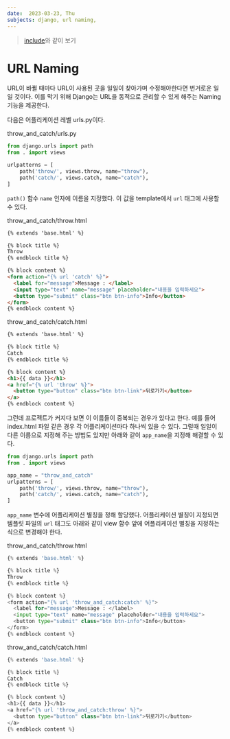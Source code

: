 ```yaml
---
date:  2023-03-23, Thu
subjects: django, url naming,
---
```

> [include](include.md)와 같이 보기
# URL Naming
URL이 바뀔 때마다 URL이 사용된 곳을 일일이 찾아가며 수정해야한다면 번거로운 일일 것이다. 이를 막기 위해 Django는 URL을 동적으로 관리할 수 있게 해주는 Naming 기능을 제공한다.

다음은 어플리케이션 레벨 urls.py이다.  

throw_and_catch/urls.py
```python
from django.urls import path
from . import views

urlpatterns = [
	path('throw/', views.throw, name="throw"),
	path('catch/', views.catch, name="catch"),
]
```

`path()` 함수 `name` 인자에 이름을 지정했다. 이 값을 template에서 `url` 태그에 사용할 수 있다.

throw_and_catch/throw.html
```html
{% extends 'base.html' %}

{% block title %}
Throw
{% endblock title %}

{% block content %}
<form action="{% url 'catch' %}">
  <label for="message">Message : </label>
  <input type="text" name="message" placeholder="내용을 입력하세요">
  <button type="submit" class="btn btn-info">Info</button>
</form>
{% endblock content %}
```

throw_and_catch/catch.html
```html
{% extends 'base.html' %}

{% block title %}
Catch
{% endblock title %}

{% block content %}
<h1>{{ data }}</h1>
<a href="{% url 'throw' %}">
  <button type="button" class="btn btn-link">뒤로가기</button>
</a>
{% endblock content %}
```

그런데 프로젝트가 커지다 보면 이 이름들이 중복되는 경우가 있다고 한다. 예를 들어 index.html 파일 같은 경우 각 어플리케이션마다 하나씩 있을 수 있다. 그럴때 일일이 다른 이름으로 지정해 주는 방법도 있지만 아래와 같이 `app_name`을 지정해 해결할 수 있다.

```python
from django.urls import path
from . import views

app_name = "throw_and_catch"
urlpatterns = [
	path('throw/', views.throw, name="throw"),
	path('catch/', views.catch, name="catch"),
]

```
`app_name` 변수에 어플리케이션 별칭을 정해 할당했다. 어플리케이션 별칭이 지정되면 템플릿 파일의 `url` 태그도 아래와 같이 view 함수 앞에 어플리케이션 별칭을 지정하는 식으로 변경해야 한다.

throw_and_catch/throw.html
```python
{% extends 'base.html' %}

{% block title %}
Throw
{% endblock title %}

{% block content %}
<form action="{% url 'throw_and_catch:catch' %}">
  <label for="message">Message : </label>
  <input type="text" name="message" placeholder="내용을 입력하세요">
  <button type="submit" class="btn btn-info">Info</button>
</form>
{% endblock content %}
```

throw_and_catch/catch.html
```python
{% extends 'base.html' %}

{% block title %}
Catch
{% endblock title %}

{% block content %}
<h1>{{ data }}</h1>
<a href="{% url 'throw_and_catch:throw' %}">
  <button type="button" class="btn btn-link">뒤로가기</button>
</a>
{% endblock content %}
```